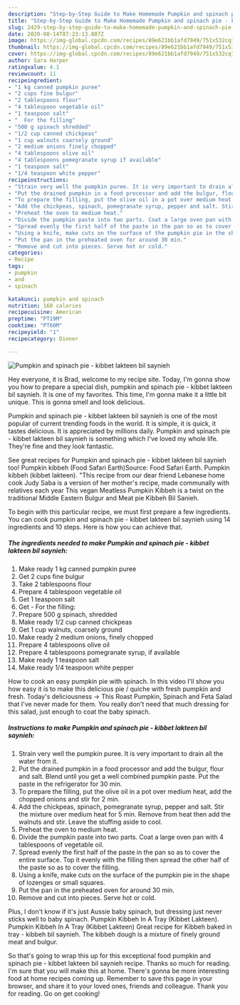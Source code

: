 ```yaml
---
description: "Step-by-Step Guide to Make Homemade Pumpkin and spinach pie - kibbet lakteen bil saynieh"
title: "Step-by-Step Guide to Make Homemade Pumpkin and spinach pie - kibbet lakteen bil saynieh"
slug: 2429-step-by-step-guide-to-make-homemade-pumpkin-and-spinach-pie-kibbet-lakteen-bil-saynieh
date: 2020-08-14T07:23:13.807Z
image: https://img-global.cpcdn.com/recipes/89e621bb1afd7949/751x532cq70/pumpkin-and-spinach-pie-kibbet-lakteen-bil-saynieh-recipe-main-photo.jpg
thumbnail: https://img-global.cpcdn.com/recipes/89e621bb1afd7949/751x532cq70/pumpkin-and-spinach-pie-kibbet-lakteen-bil-saynieh-recipe-main-photo.jpg
cover: https://img-global.cpcdn.com/recipes/89e621bb1afd7949/751x532cq70/pumpkin-and-spinach-pie-kibbet-lakteen-bil-saynieh-recipe-main-photo.jpg
author: Sara Harper
ratingvalue: 4.1
reviewcount: 11
recipeingredient:
- "1 kg canned pumpkin puree"
- "2 cups fine bulgur"
- "2 tablespoons flour"
- "4 tablespoon vegetable oil"
- "1 teaspoon salt"
- "  For the filling"
- "500 g spinach shredded"
- "1/2 cup canned chickpeas"
- "1 cup walnuts coarsely ground"
- "2 medium onions finely chopped"
- "4 tablespoons olive oil"
- "4 tablespoons pomegranate syrup if available"
- "1 teaspoon salt"
- "1/4 teaspoon white pepper"
recipeinstructions:
- "Strain very well the pumpkin puree. It is very important to drain all the water from it."
- "Put the drained pumpkin in a food processor and add the bulgur, flour and salt. Blend until you get a well combined pumpkin paste. Put the paste in the refrigerator for 30 min."
- "To prepare the filling, put the olive oil in a pot over medium heat, add the chopped onions and stir for 2 min."
- "Add the chickpeas, spinach, pomegranate syrup, pepper and salt. Stir the mixture over medium heat for 5 min. Remove from heat then add the walnuts and stir. Leave the stuffing aside to cool."
- "Preheat the oven to medium heat."
- "Divide the pumpkin paste into two parts. Coat a large oven pan with 4 tablespoons of vegetable oil."
- "Spread evenly the first half of the paste in the pan so as to cover the entire surface. Top it evenly with the filling then spread the other half of the paste so as to cover the filling."
- "Using a knife, make cuts on the surface of the pumpkin pie in the shape of lozenges or small squares."
- "Put the pan in the preheated oven for around 30 min."
- "Remove and cut into pieces. Serve hot or cold."
categories:
- Recipe
tags:
- pumpkin
- and
- spinach

katakunci: pumpkin and spinach 
nutrition: 160 calories
recipecuisine: American
preptime: "PT19M"
cooktime: "PT60M"
recipeyield: "1"
recipecategory: Dinner

---
```



![Pumpkin and spinach pie - kibbet lakteen bil saynieh](https://img-global.cpcdn.com/recipes/89e621bb1afd7949/751x532cq70/pumpkin-and-spinach-pie-kibbet-lakteen-bil-saynieh-recipe-main-photo.jpg)

Hey everyone, it is Brad, welcome to my recipe site. Today, I'm gonna show you how to prepare a special dish, pumpkin and spinach pie - kibbet lakteen bil saynieh. It is one of my favorites. This time, I'm gonna make it a little bit unique. This is gonna smell and look delicious.

Pumpkin and spinach pie - kibbet lakteen bil saynieh is one of the most popular of current trending foods in the world. It is simple, it is quick, it tastes delicious. It is appreciated by millions daily. Pumpkin and spinach pie - kibbet lakteen bil saynieh is something which I've loved my whole life. They're fine and they look fantastic.

See great recipes for Pumpkin and spinach pie - kibbet lakteen bil saynieh too! Pumpkin kibbeh (Food Safari Earth)Source: Food Safari Earth. Pumpkin kibbeh (kibbet lakteen). &#34;This recipe from our dear friend Lebanese home cook Judy Saba is a version of her mother&#39;s recipe, made communally with relatives each year This vegan Meatless Pumpkin Kibbeh is a twist on the traditional Middle Eastern Bulgur and Meat pie Kibbeh Bil Sanieh.


To begin with this particular recipe, we must first prepare a few ingredients. You can cook pumpkin and spinach pie - kibbet lakteen bil saynieh using 14 ingredients and 10 steps. Here is how you can achieve that.

<!--inarticleads1-->

##### The ingredients needed to make Pumpkin and spinach pie - kibbet lakteen bil saynieh:

1. Make ready 1 kg canned pumpkin puree
1. Get 2 cups fine bulgur
1. Take 2 tablespoons flour
1. Prepare 4 tablespoon vegetable oil
1. Get 1 teaspoon salt
1. Get  - For the filling:
1. Prepare 500 g spinach, shredded
1. Make ready 1/2 cup canned chickpeas
1. Get 1 cup walnuts, coarsely ground
1. Make ready 2 medium onions, finely chopped
1. Prepare 4 tablespoons olive oil
1. Prepare 4 tablespoons pomegranate syrup, if available
1. Make ready 1 teaspoon salt
1. Make ready 1/4 teaspoon white pepper


How to cook an easy pumpkin pie with spinach. In this video I&#39;ll show you how easy it is to make this delicious pie / quiche with fresh pumpkin and fresh. Today&#39;s deliciousness -&gt; This Roast Pumpkin, Spinach and Feta Salad that I&#39;ve never made for them. You really don&#39;t need that much dressing for this salad, just enough to coat the baby spinach. 

<!--inarticleads2-->

##### Instructions to make Pumpkin and spinach pie - kibbet lakteen bil saynieh:

1. Strain very well the pumpkin puree. It is very important to drain all the water from it.
1. Put the drained pumpkin in a food processor and add the bulgur, flour and salt. Blend until you get a well combined pumpkin paste. Put the paste in the refrigerator for 30 min.
1. To prepare the filling, put the olive oil in a pot over medium heat, add the chopped onions and stir for 2 min.
1. Add the chickpeas, spinach, pomegranate syrup, pepper and salt. Stir the mixture over medium heat for 5 min. Remove from heat then add the walnuts and stir. Leave the stuffing aside to cool.
1. Preheat the oven to medium heat.
1. Divide the pumpkin paste into two parts. Coat a large oven pan with 4 tablespoons of vegetable oil.
1. Spread evenly the first half of the paste in the pan so as to cover the entire surface. Top it evenly with the filling then spread the other half of the paste so as to cover the filling.
1. Using a knife, make cuts on the surface of the pumpkin pie in the shape of lozenges or small squares.
1. Put the pan in the preheated oven for around 30 min.
1. Remove and cut into pieces. Serve hot or cold.


Plus, I don&#39;t know if it&#39;s just Aussie baby spinach, but dressing just never sticks well to baby spinach. Pumpkin Kibbeh In A Tray (Kibbet Lakteen). Pumpkin Kibbeh In A Tray (Kibbet Lakteen) Great recipe for Kibbeh baked in tray - kibbeh bil saynieh. The kibbeh dough is a mixture of finely ground meat and bulgur. 

So that's going to wrap this up for this exceptional food pumpkin and spinach pie - kibbet lakteen bil saynieh recipe. Thanks so much for reading. I'm sure that you will make this at home. There's gonna be more interesting food at home recipes coming up. Remember to save this page in your browser, and share it to your loved ones, friends and colleague. Thank you for reading. Go on get cooking!
